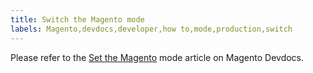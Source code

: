 ```yaml
---
title: Switch the Magento mode
labels: Magento,devdocs,developer,how to,mode,production,switch
---
```


Please refer to the [Set the Magento](https://devdocs.magento.com/guides/v2.2/config-guide/cli/config-cli-subcommands-mode.html) mode article on Magento Devdocs.